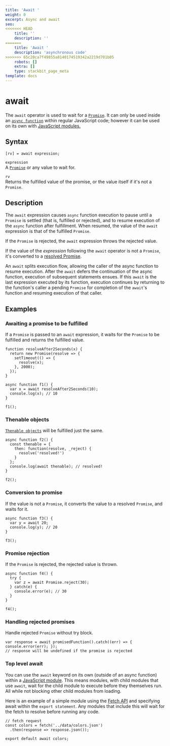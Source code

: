 ```yaml
---
title: 'Await '
weight: 0
excerpt: Async and await
seo:
<<<<<<< HEAD
    title: ''
    description: ''
=======
    title: 'Await '
    description: 'asynchronous code'
>>>>>>> 65c20ca7f49855a8140174519342a2219d701b05
    robots: []
    extra: []
    type: stackbit_page_meta
template: docs
---
```



# await

The `await` operator is used to wait for a [`Promise`](../global_objects/promise). It can only be used inside an [`async function`](../statements/async_function) within regular JavaScript code; however it can be used on its own with [JavaScript modules.](https://developer.mozilla.org/en-US/docs/Web/JavaScript/Guide/Modules)

## Syntax

    [rv] = await expression;

`expression`  
A [`Promise`](../global_objects/promise) or any value to wait for.

`rv`  
Returns the fulfilled value of the promise, or the value itself if it's not a `Promise`.

## Description

The `await` expression causes `async` function execution to pause until a `Promise` is settled (that is, fulfilled or rejected), and to resume execution of the `async` function after fulfillment. When resumed, the value of the `await` expression is that of the fulfilled `Promise`.

If the `Promise` is rejected, the `await` expression throws the rejected value.

If the value of the _expression_ following the `await` operator is not a `Promise`, it's converted to a [resolved Promise](../global_objects/promise/resolve).

An `await` splits execution flow, allowing the caller of the async function to resume execution. After the `await` defers the continuation of the async function, execution of subsequent statements ensues. If this `await` is the last expression executed by its function, execution continues by returning to the function's caller a pending `Promise` for completion of the `await`'s function and resuming execution of that caller.

## Examples

### Awaiting a promise to be fulfilled

If a `Promise` is passed to an `await` expression, it waits for the `Promise` to be fulfilled and returns the fulfilled value.

    function resolveAfter2Seconds(x) {
      return new Promise(resolve => {
        setTimeout(() => {
          resolve(x);
        }, 2000);
      });
    }

    async function f1() {
      var x = await resolveAfter2Seconds(10);
      console.log(x); // 10
    }

    f1();

### Thenable objects

[`Thenable objects`](../global_objects/promise/then) will be fulfilled just the same.

    async function f2() {
      const thenable = {
        then: function(resolve, _reject) {
          resolve('resolved!')
        }
      };
      console.log(await thenable); // resolved!
    }

    f2();

### Conversion to promise

If the value is not a `Promise`, it converts the value to a resolved `Promise`, and waits for it.

    async function f3() {
      var y = await 20;
      console.log(y); // 20
    }

    f3();

### Promise rejection

If the `Promise` is rejected, the rejected value is thrown.

    async function f4() {
      try {
        var z = await Promise.reject(30);
      } catch(e) {
        console.error(e); // 30
      }
    }

    f4();

### Handling rejected promises

Handle rejected `Promise` without try block.

    var response = await promisedFunction().catch((err) => { console.error(err); });
    // response will be undefined if the promise is rejected

### Top level await

You can use the `await` keyword on its own (outside of an async function) within a [JavaScript module](https://developer.mozilla.org/en-US/docs/Web/JavaScript/Guide/Modules). This means modules, with child modules that use `await`, wait for the child module to execute before they themselves run. All while not blocking other child modules from loading.

Here is an example of a simple module using the [Fetch API](https://developer.mozilla.org/en-US/docs/Web/API/Fetch_API) and specifying await within the `export statement`. Any modules that include this will wait for the fetch to resolve before running any code.

    // fetch request
    const colors = fetch('../data/colors.json')
      .then(response => response.json());

    export default await colors;
